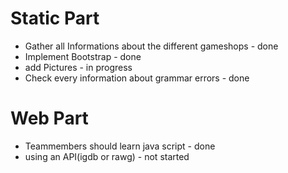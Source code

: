 # Static Part
* Gather all Informations about the different gameshops - done
* Implement Bootstrap - done
* add Pictures - in progress
* Check every information about grammar errors - done

# Web Part
* Teammembers should learn java script - done
* using an API(igdb or rawg) - not started
